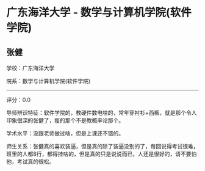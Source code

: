 # 广东海洋大学 - 数学与计算机学院(软件学院)

## 张健

学校：广东海洋大学

院系：数学与计算机学院(软件学院)

* * *

评分：0.0

导师辨识特征：软件学院的，教硬件数电啥的，常年穿衬衫+西裤，就是那个令人印象很深的张健了，瘦的那个不是教概率论那个。

学术水平：没跟老师做过啥，但是上课还不错的。

师生关系：张健真的喜欢装逼，但是真的除了装逼没别的了，每回说得考试很难，班里的人都8行，都得挂啥的，但是真的只是说说而已，人还是很好的，请不要怕他，考试真的很松。